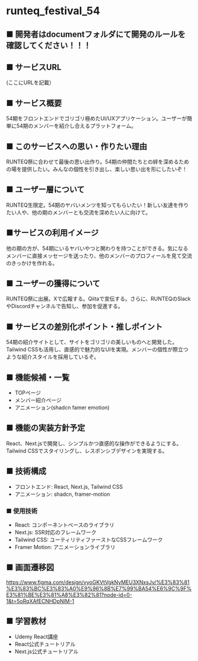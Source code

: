 # runteq_festival_54

## ■ 開発者はdocumentフォルダにて開発のルールを確認してください！！！

## ■ サービスURL
(ここにURLを記載）

## ■ サービス概要
54期をフロントエンドでゴリゴリ極めたUI/UXアプリケーション。ユーザーが簡単に54期のメンバーを紹介し合えるプラットフォーム。

## ■ このサービスへの思い・作りたい理由
RUNTEQ祭に合わせて最後の思い出作り。54期の仲間たちとの絆を深めるための場を提供したい。みんなの個性を引き出し、楽しい思い出を形にしたいぞ！

## ■ ユーザー層について
RUNTEQ生限定。54期のヤバいメンツを知ってもらいたい！新しい友達を作りたい人や、他の期のメンバーとも交流を深めたい人に向けて。

## ■サービスの利用イメージ
他の期の方が、54期にいるヤバいやつと関わりを持つことができる。気になるメンバーに直接メッセージを送ったり、他のメンバーのプロフィールを見て交流のきっかけを作れる。

## ■ ユーザーの獲得について
RUNTEQ祭に出展。Xで広報する。Qiitaで宣伝する。さらに、RUNTEQのSlackやDiscordチャンネルで告知し、参加を促進する。

## ■ サービスの差別化ポイント・推しポイント
54期の紹介サイトとして、サイトをゴリゴリの美しいものへと開発した。Tailwind CSSも活用し、直感的で魅力的なUIを実現。メンバーの個性が際立つような紹介スタイルを採用しているぞ。

## ■ 機能候補・一覧
- TOPページ
- メンバー紹介ページ
- アニメーション(shadcn famer emotion)

## ■ 機能の実装方針予定
React、Next.jsで開発し、シンプルかつ直感的な操作ができるようにする。Tailwind CSSでスタイリングし、レスポンシブデザインを実現する。

## ■ 技術構成
- フロントエンド: React, Next.js, Tailwind CSS
- アニメーション: shadcn, framer-motion

### ■ 使用技術
- React: コンポーネントベースのライブラリ
- Next.js: SSR対応のフレームワーク
- Tailwind CSS: ユーティリティファーストなCSSフレームワーク
- Framer Motion: アニメーションライブラリ

## ■ 画面遷移図
https://www.figma.com/design/vyoGKVtVgkNyMEU3XNxsJv/%E3%83%81%E3%83%BC%E3%83%A0%E9%96%8B%E7%99%BA54%E6%9C%9F%E3%81%BE%E3%81%A8%E3%82%81?node-id=0-1&t=5oRqXAfECNHDpNlM-1

## ■ 学習教材
- Udemy React講座
- React公式チュートリアル
- Next.js公式チュートリアル
